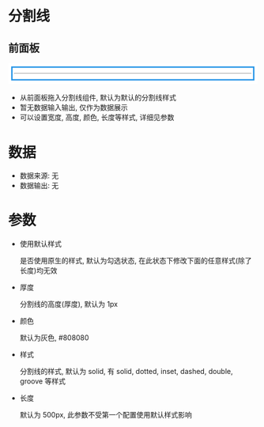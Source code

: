 # 分割线
## 前面板
![分割线](images/divider.png)

  * 从前面板拖入分割线组件, 默认为默认的分割线样式
  * 暂无数据输入输出, 仅作为数据展示
  * 可以设置宽度, 高度, 颜色, 长度等样式, 详细见参数

# 数据

* 数据来源: 无
* 数据输出: 无

# 参数
* 使用默认样式
  
  是否使用原生的样式, 默认为勾选状态, 在此状态下修改下面的任意样式(除了长度)均无效
  
* 厚度
  
  分割线的高度(厚度), 默认为 1px
  
* 颜色
  
  默认为灰色, #808080
  
* 样式
  
  分割线的样式, 默认为 solid, 有 solid, dotted, inset, dashed, double, groove 等样式
  
* 长度
  
  默认为 500px, 此参数不受第一个配置使用默认样式影响
  